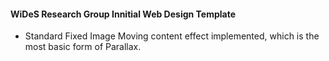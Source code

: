 #### WiDeS Research Group Innitial Web Design Template

- Standard Fixed Image Moving content effect implemented, which is the most basic form of Parallax.
